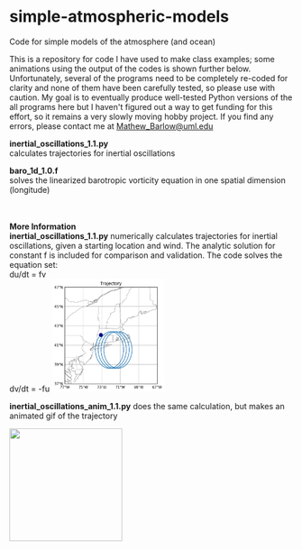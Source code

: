 # simple-atmospheric-models
Code for simple models of the atmosphere (and ocean)

This is a repository for code I have used to make class examples; some animations using the output of the codes is shown further below. Unfortunately, several of the programs need to be completely re-coded for clarity and none of them have been carefully tested, so please use with caution. My goal is to eventually produce well-tested Python versions of the all programs here but I haven't figured out a way to get funding for this effort, so it remains a very slowly moving hobby project. If you find any errors, please contact me at Mathew_Barlow@uml.edu

<b>inertial_oscillations_1.1.py</b>
</br>calculates trajectories for inertial oscillations

<b>baro_1d_1.0.f</b>
</br>solves the linearized barotropic vorticity equation in one spatial dimension (longitude)

</br>
</br>
<b>More Information</b>
</br>
<b>inertial_oscillations_1.1.py</b> numerically calculates trajectories for inertial oscillations, given a starting location and wind.  The analytic solution for constant f is included for comparison and validation. The code solves the equation set:  <br> du/dt = fv
<br> dv/dt = -fu

<img src="output-figures-animation/traj.png" width="200" height="200">

<b>inertial_oscillations_anim_1.1.py</b> does the same calculation, but makes an animated gif of the trajectory

<img src="output-figures-animation/inert.gif" width="200" height="200">


